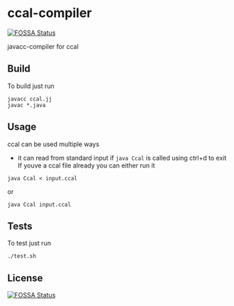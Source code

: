 # ccal-compiler
[![FOSSA Status](https://app.fossa.io/api/projects/git%2Bgithub.com%2Fbutlerx%2Fccal-compiler.svg?type=shield)](https://app.fossa.io/projects/git%2Bgithub.com%2Fbutlerx%2Fccal-compiler?ref=badge_shield)

javacc-compiler for ccal

## Build
To build just run
```
javacc ccal.jj
javac *.java
```

## Usage
ccal can be used multiple ways
 - it can read from standard input if `java Ccal` is called using ctrl+d to exit
If youve a ccal file already you can either run it
```
java Ccal < input.ccal
```
or
```
java Ccal input.ccal
```

## Tests
To test just run
```
./test.sh
```


## License
[![FOSSA Status](https://app.fossa.io/api/projects/git%2Bgithub.com%2Fbutlerx%2Fccal-compiler.svg?type=large)](https://app.fossa.io/projects/git%2Bgithub.com%2Fbutlerx%2Fccal-compiler?ref=badge_large)